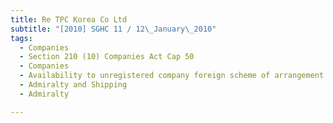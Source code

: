 ```yaml
---
title: Re TPC Korea Co Ltd 
subtitle: "[2010] SGHC 11 / 12\_January\_2010"
tags:
  - Companies
  - Section 210 (10) Companies Act Cap 50
  - Companies
  - Availability to unregistered company foreign scheme of arrangement
  - Admiralty and Shipping
  - Admiralty

---
```


